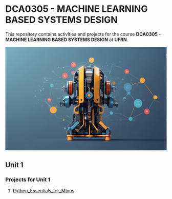 # DCA0305 - MACHINE LEARNING BASED SYSTEMS DESIGN

This repository contains activities and projects for the course **DCA0305 - MACHINE LEARNING BASED SYSTEMS DESIGN** at **UFRN**.

![Cover](https://github.com/ClaudianoLeonardo/mlops2023/blob/main/images/cover_image.jpg)

## Unit 1

### Projects for Unit 1

1. [Python_Essentials_for_Mlops](unit1_projectA_link)
